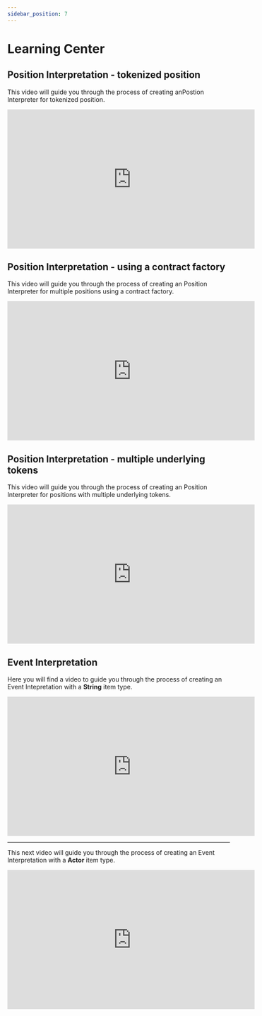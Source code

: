 ```yaml
---
sidebar_position: 7
---
```


# Learning Center

## Position Interpretation - tokenized position

This video will guide you through the process of creating anPostion Interpreter for tokenized position.

<iframe
  width="560"
  height="315"
  src="https://www.youtube.com/embed/8c_tn36bYG8?si=oC1R207ezlvOb8Pv"
  title="Position Interpreation - tokenized positions"
  frameborder="0"
  allow="accelerometer; autoplay; clipboard-write; encrypted-media; gyroscope; picture-in-picture; web-share"
  referrerpolicy="strict-origin-when-cross-origin"
  allowfullscreen
></iframe>

## Position Interpretation - using a contract factory

This video will guide you through the process of creating an Position Interpreter for multiple positions using a contract factory.

<iframe
  width="560"
  height="315"
  src="https://www.youtube.com/embed/rzsEc6Q0xbo?si=zgv5IyeF6QID7znq"
  title="Position Interpretation - using a contract factory"
  frameborder="0"
  allow="accelerometer; autoplay; clipboard-write; encrypted-media; gyroscope; picture-in-picture; web-share"
  referrerpolicy="strict-origin-when-cross-origin"
  allowfullscreen
></iframe>

## Position Interpretation - multiple underlying tokens

This video will guide you through the process of creating an Position Interpreter for positions with multiple underlying tokens.

<iframe
  width="560"
  height="315"
  src="https://www.youtube.com/embed/BOebWxqgK1A?si=-WiK0PnSDK5FEnmM"
  title="Position Interpretation - multiple underlying tokens"
  frameborder="0"
  allow="accelerometer; autoplay; clipboard-write; encrypted-media; gyroscope; picture-in-picture; web-share" referrerpolicy="strict-origin-when-cross-origin"
  allowfullscreen
></iframe>

## Event Interpretation

Here you will find a video to guide you through the process of creating an Event Intepretation with a **String** item type.

<iframe
  width="560"
  height="315"
  src="https://www.youtube.com/embed/gZGSxaShxgA"
  title="Submit an EI with String item type"
  frameborder="0"
  allow="accelerometer; autoplay; clipboard-write; encrypted-media; gyroscope; picture-in-picture; web-share"
  referrerpolicy="strict-origin-when-cross-origin"
  allowfullscreen
></iframe>

---
This next video will guide you through the process of creating an Event Interpretation with a **Actor** item type.

<iframe
  width="560"
  height="315"
  src="https://www.youtube.com/embed/PkRWBTRcOb0"
  title="Submitting an EI with an Actor item type"
  frameborder="0"
  allow="accelerometer; autoplay; clipboard-write; encrypted-media; gyroscope; picture-in-picture; web-share"
  referrerpolicy="strict-origin-when-cross-origin"
  allowfullscreen
></iframe>

